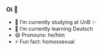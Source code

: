 ### Oi 💅 


- 🔭 I’m currently studying at UnB ✨ 
- 🌱 I’m currently learning Deutsch
- 😄 Pronouns: he/him
- ⚡ Fun fact: homossexual
